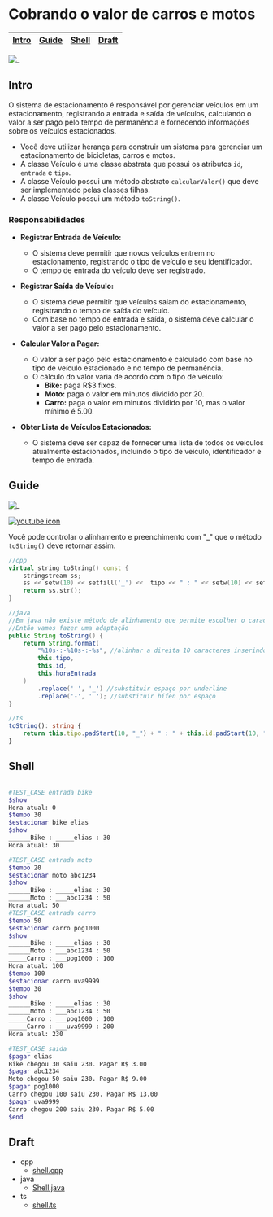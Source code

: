 # Cobrando o valor de carros e motos

<!-- toch -->
[Intro](#intro) | [Guide](#guide) | [Shell](#shell) | [Draft](#draft)
-- | -- | -- | --
<!-- toch -->

![_](https://raw.githubusercontent.com/qxcodepoo/arcade/master/base/estacionamento/cover.jpg)

## Intro

O sistema de estacionamento é responsável por gerenciar veículos em um estacionamento, registrando a entrada e saída de veículos, calculando o valor a ser pago pelo tempo de permanência e fornecendo informações sobre os veículos estacionados.

- Você deve utilizar herança para construir um sistema para gerenciar um estacionamento de bicicletas, carros e motos.
- A classe Veículo é uma classe abstrata que possui os atributos `id`, `entrada` e `tipo`.
- A classe Veículo possui um método abstrato `calcularValor()` que deve ser implementado pelas classes filhas.
- A classe Veículo possui um método `toString()`.

### Responsabilidades

- **Registrar Entrada de Veículo:**
  - O sistema deve permitir que novos veículos entrem no estacionamento, registrando o tipo de veículo e seu identificador.
  - O tempo de entrada do veículo deve ser registrado.

- **Registrar Saída de Veículo:**
  - O sistema deve permitir que veículos saiam do estacionamento, registrando o tempo de saída do veículo.
  - Com base no tempo de entrada e saída, o sistema deve calcular o valor a ser pago pelo estacionamento.

- **Calcular Valor a Pagar:**
  - O valor a ser pago pelo estacionamento é calculado com base no tipo de veículo estacionado e no tempo de permanência.
  - O cálculo do valor varia de acordo com o tipo de veículo:
    - **Bike:** paga R$3 fixos.
    - **Moto:** paga o valor em minutos dividido por 20.
    - **Carro:** paga o valor em minutos dividido por 10, mas o valor mínimo é 5.00.

- **Obter Lista de Veículos Estacionados:**
  - O sistema deve ser capaz de fornecer uma lista de todos os veículos atualmente estacionados, incluindo o tipo de veículo, identificador e tempo de entrada.

## Guide

![_](https://raw.githubusercontent.com/qxcodepoo/arcade/master/base/estacionamento/diagrama.png)

[![youtube icon](https://raw.githubusercontent.com/qxcodepoo/arcade/master/base/estacionamento/../yousolver.png)](https://youtu.be/PBabGC5nlPE?si=NgkxkLArCDVx52fJ)


Você pode controlar o alinhamento e preenchimento com "_" que o método `toString()` deve retornar assim.

```cpp
//cpp
virtual string toString() const {
    stringstream ss;
    ss << setw(10) << setfill('_') <<  tipo << " : " << setw(10) << setfill('_') << id << " : " << entrada;
    return ss.str();
}
```

```java
//java
//Em java não existe método de alinhamento que permite escolher o caracter de preenchimento
//Então vamos fazer uma adaptação
public String toString() {
    return String.format(
        "%10s-:-%10s-:-%s", //alinhar a direita 10 caracteres inserindo espaços
        this.tipo,
        this.id,
        this.horaEntrada
    )
        .replace(' ', '_') //substituir espaço por underline
        .replace('-', ' '); //substituir hífen por espaço
}
```

```ts
//ts
toString(): string {
    return this.tipo.padStart(10, "_") + " : " + this.id.padStart(10, "_") + " : " + this.entrada;
}
```

## Shell

```sh

#TEST_CASE entrada bike
$show
Hora atual: 0
$tempo 30
$estacionar bike elias
$show
______Bike : _____elias : 30
Hora atual: 30

#TEST_CASE entrada moto
$tempo 20
$estacionar moto abc1234
$show
______Bike : _____elias : 30
______Moto : ___abc1234 : 50
Hora atual: 50
#TEST_CASE entrada carro
$tempo 50
$estacionar carro pog1000
$show
______Bike : _____elias : 30
______Moto : ___abc1234 : 50
_____Carro : ___pog1000 : 100
Hora atual: 100
$tempo 100
$estacionar carro uva9999
$tempo 30
$show
______Bike : _____elias : 30
______Moto : ___abc1234 : 50
_____Carro : ___pog1000 : 100
_____Carro : ___uva9999 : 200
Hora atual: 230

#TEST_CASE saida
$pagar elias
Bike chegou 30 saiu 230. Pagar R$ 3.00
$pagar abc1234
Moto chegou 50 saiu 230. Pagar R$ 9.00
$pagar pog1000
Carro chegou 100 saiu 230. Pagar R$ 13.00
$pagar uva9999
Carro chegou 200 saiu 230. Pagar R$ 5.00
$end
```

## Draft

<!-- links .cache/draft -->
- cpp
  - [shell.cpp](https://github.com/qxcodepoo/arcade/blob/master/base/estacionamento/.cache/draft/cpp/shell.cpp)
- java
  - [Shell.java](https://github.com/qxcodepoo/arcade/blob/master/base/estacionamento/.cache/draft/java/Shell.java)
- ts
  - [shell.ts](https://github.com/qxcodepoo/arcade/blob/master/base/estacionamento/.cache/draft/ts/shell.ts)
<!-- links -->
